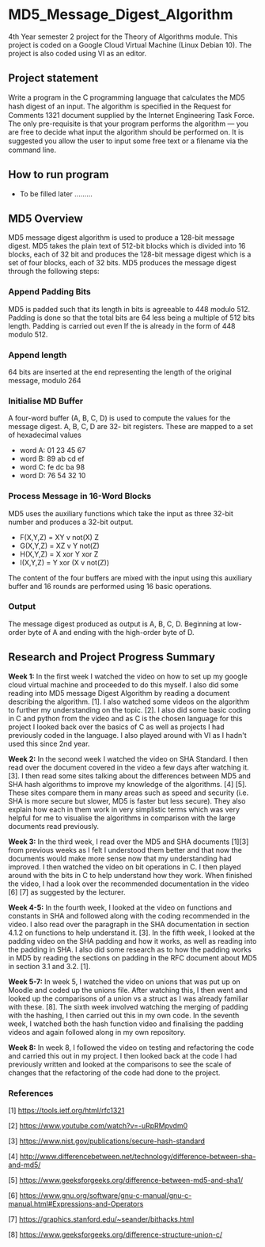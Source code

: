 # MD5_Message_Digest_Algorithm
4th Year semester 2 project for the Theory of Algorithms module. This project is coded on a Google Cloud Virtual Machine (Linux Debian 10). The project is also coded using VI as an editor.

## Project statement
Write a program in the C programming language that calculates the MD5 hash digest of an input. The algorithm is speciﬁed in the Request for Comments 1321 document supplied by the Internet Engineering Task Force. The only pre-requisite is that your program performs the algorithm — you are free to decide what input the algorithm should be performed on. It is suggested you allow the user to input some free text or a ﬁlename via the command line.

## How to run program
- To be filled later .........

## MD5 Overview
MD5 message digest algorithm is used to produce a 128-bit message digest. MD5 takes the plain text of 512-bit blocks which is divided into 16 blocks, each of 32 bit and produces the 128-bit message digest which is a set of four blocks, each of 32 bits. MD5 produces the message digest through the following steps:

### Append Padding Bits
MD5 is padded such that its length in bits is agreeable to 448 modulo 512. Padding is done so that the total bits are 64 less being a multiple of 512 bits length. Padding is carried out even If the is already in the form of 448 modulo 512.

 ### Append length
64 bits are inserted at the end representing the length of the original message, modulo 264

### Initialise MD Buffer
A four-word buffer (A, B, C, D) is used to compute the values for the message digest. A, B, C, D are 32- bit registers. These are mapped to a set of hexadecimal values
-	word A: 01 23 45 67
-	word B: 89 ab cd ef
-	word C: fe dc ba 98
-	word D: 76 54 32 10

### Process Message in 16-Word Blocks
MD5 uses the auxiliary functions which take the input as three 32-bit number and produces a 32-bit output. 
-	F(X,Y,Z) = XY v not(X) Z
-	G(X,Y,Z) = XZ v Y not(Z)
-	H(X,Y,Z) = X xor Y xor Z
-	I(X,Y,Z) = Y xor (X v not(Z))

The content of the four buffers are mixed with the input using this auxiliary buffer and 16 rounds are performed using 16 basic operations.

### Output
The message digest produced as output is A, B, C, D. Beginning at low-order byte of A and ending with the high-order byte of D.


## Research and Project Progress Summary
<b>Week 1:</b> In the first week I watched the video on how to set up my google cloud virtual machine and proceeded to do this myself. I also did some reading into MD5 message Digest Algorithm by reading a document describing the algorithm. [1]. I also watched some videos on the algorithm to further my understanding on the topic. [2]. I also did some basic coding in C and python from the video and as C is the chosen language for this project I looked back over the basics of C as well as projects I had previously coded in the language. I also played around with VI as I hadn't used this since 2nd year.

<b>Week 2:</b> In the second week I watched the video on SHA Standard. I then read over the document covered in the video a few days after watching it. [3]. I then read some sites talking about the differences between MD5 and SHA hash algorithms to improve my knowledge of the algorithms. [4] [5]. These sites compare them in many areas such as speed and security (i.e. SHA is more secure but slower, MD5 is faster but less secure). They also explain how each in them work in very simplistic terms which was very helpful for me to visualise the algorithms in comparison with the large documents read previously. 

<b>Week 3:</b> In the third week, I read over the MD5 and SHA documents [1][3] from previous weeks as I felt I understood them better and that now the documents would make more sense now that my understanding had improved. I then watched the video on bit operations in C. I then played around with the bits in C to help understand how they work. When finished the video, I had a look over the recommended documentation in the video [6] [7] as suggested by the lecturer.

<b>Week 4-5:</b> In the fourth week, I looked at the video on functions and constants in SHA and followed along with the coding recommended in the video. I also read over the paragraph in the SHA documentation in section 4.1.2 on functions to help understand it. [3]. 
In the fifth week, I looked at the padding video on the SHA padding and how it works, as well as reading into the padding in SHA. I also did some research as to how the padding works in MD5 by reading the sections on padding in the RFC document about MD5 in section 3.1 and 3.2. [1].

<b>Week 5-7:</b> In week 5, I watched the video on unions that was put up on Moodle and coded up the unions file. After watching this, I then went and looked up the comparisons of a union vs a struct as I was already familiar with these. [8]. The sixth week involved watching the merging of padding with the hashing, I then carried out this in my own code. In the seventh week, I watched both the hash function video and finalising the padding videos and again followed along in my own repository. 

<b>Week 8:</b> In week 8, I followed the video on testing and refactoring the code and carried this out in my project. I then looked back at the code I had previously written and looked at the comparisons to see the scale of changes that the refactoring of the code had done to the project. 



### References
[1] https://tools.ietf.org/html/rfc1321

[2] https://www.youtube.com/watch?v=-uRpRMpvdm0

[3] https://www.nist.gov/publications/secure-hash-standard

[4] http://www.differencebetween.net/technology/difference-between-sha-and-md5/

[5] https://www.geeksforgeeks.org/difference-between-md5-and-sha1/

[6] https://www.gnu.org/software/gnu-c-manual/gnu-c-manual.html#Expressions-and-Operators

[7] https://graphics.stanford.edu/~seander/bithacks.html

[8] https://www.geeksforgeeks.org/difference-structure-union-c/
